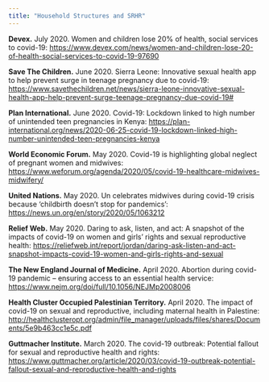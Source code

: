```yaml
---
title: "Household Structures and SRHR"
---
```


**Devex.**  July 2020. Women and children lose 20% of health, social services to covid-19: https://www.devex.com/news/women-and-children-lose-20-of-health-social-services-to-covid-19-97690 

**Save The Children.**  June 2020. Sierra Leone: Innovative sexual health app to help prevent surge in teenage pregnancy due to covid-19: https://www.savethechildren.net/news/sierra-leone-innovative-sexual-health-app-help-prevent-surge-teenage-pregnancy-due-covid-19#

**Plan International.**  June 2020. Covid-19: Lockdown linked to high number of unintended teen pregnancies in Kenya: https://plan-international.org/news/2020-06-25-covid-19-lockdown-linked-high-number-unintended-teen-pregnancies-kenya

**World Economic Forum.**  May 2020. Covid-19 is highlighting global neglect of pregnant women and midwives: https://www.weforum.org/agenda/2020/05/covid-19-healthcare-midwives-midwifery/

**United Nations.**  May 2020. Un celebrates midwives during covid-19 crisis because ‘childbirth doesn’t stop for pandemics’: https://news.un.org/en/story/2020/05/1063212

**Relief Web.**  May 2020. Daring to ask, listen, and act: A snapshot of the impacts of covid-19 on women and girls’ rights and sexual reproductive health: https://reliefweb.int/report/jordan/daring-ask-listen-and-act-snapshot-impacts-covid-19-women-and-girls-rights-and-sexual

**The New England Journal of Medicine.**  April 2020. Abortion during covid-19 pandemic – ensuring access to an essential health service: https://www.nejm.org/doi/full/10.1056/NEJMp2008006

**Health Cluster Occupied Palestinian Territory.**  April 2020. The impact of covid-19 on sexual and reproductive, including maternal health in Palestine: http://healthclusteropt.org/admin/file_manager/uploads/files/shares/Documents/5e9b463cc1e5c.pdf

**Guttmacher Institute.**  March 2020. The covid-19 outbreak: Potential fallout for sexual and reproductive health and rights: https://www.guttmacher.org/article/2020/03/covid-19-outbreak-potential-fallout-sexual-and-reproductive-health-and-rights
